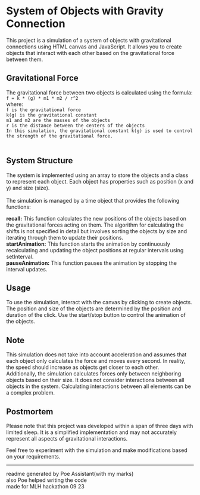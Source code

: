 <h1>System of Objects with Gravity Connection</h1>
This project is a simulation of a system of objects with gravitational connections using HTML canvas and JavaScript. It allows you to create objects that interact with each other based on the gravitational force between them.

<h2>Gravitational Force</h2>
The gravitational force between two objects is calculated using the formula:
<br>
<code>f = k * (g) * m1 * m2 / r^2</code><br>
where:<br>
<code>f is the gravitational force
k(g) is the gravitational constant
m1 and m2 are the masses of the objects
r is the distance between the centers of the objects
In this simulation, the gravitational constant k(g) is used to control the strength of the gravitational force.
</code><br>
<h2>System Structure</h2>
The system is implemented using an array to store the objects and a class to represent each object. Each object has properties such as position (x and y) and size (size).
<br><br>
The simulation is managed by a time object that provides the following functions:

<b>recall:</b> This function calculates the new positions of the objects based on the gravitational forces acting on them. The algorithm for calculating the shifts is not specified in detail but involves sorting the objects by size and iterating through them to update their positions.<br>
<b>startAnimation:</b> This function starts the animation by continuously recalculating and updating the object positions at regular intervals using setInterval.<br>
<b>pauseAnimation:</b> This function pauses the animation by stopping the interval updates.<br>
<h2>Usage</h2>
To use the simulation, interact with the canvas by clicking to create objects. The position and size of the objects are determined by the position and duration of the click. Use the start/stop button to control the animation of the objects.

<h2>Note</h2>
This simulation does not take into account acceleration and assumes that each object only calculates the force and moves every second. In reality, the speed should increase as objects get closer to each other.
<br>
Additionally, the simulation calculates forces only between neighboring objects based on their size. It does not consider interactions between all objects in the system. Calculating interactions between all elements can be a complex problem.

<h2>Postmortem</h2>
Please note that this project was developed within a span of three days with limited sleep. It is a simplified implementation and may not accurately represent all aspects of gravitational interactions.

Feel free to experiment with the simulation and make modifications based on your requirements.

<hr>
readme generated by Poe Assistant(with my marks)<br>
also Poe helped writing the code<br>
made for MLH hackathon 09 23<br>
